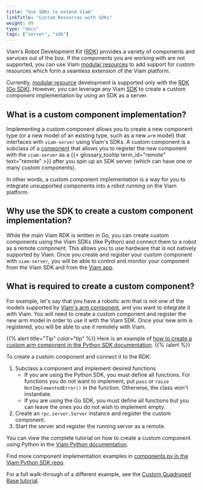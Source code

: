 ```yaml
---
title: "Use SDKs to extend Viam"
linkTitle: "Custom Resources with SDKs"
weight: 99
type: "docs"
tags: ["server", "sdk"]
---
```


Viam's Robot Development Kit ([RDK](/program/rdk/)) provides a variety of components and services out of the box.
If the components you are working with are not supported, you can use Viam [modular resources](/program/extend/) to add support for custom resources which form a seamless extension of the Viam platform.

Currently, [modular resource](/program/extend/) development is supported only with the [RDK (Go SDK)](https://pkg.go.dev/go.viam.com/rdk).
However, you can leverage any Viam [SDK](/program/extend/sdk-as-server) to create a custom component implementation by using an SDK as a server.

## What is a custom component implementation?

Implementing a custom component allows you to create a new component type (or a new model of an existing type, such as a new `arm` model) that interfaces with `viam-server` using Viam's SDKs.
A custom component is a subclass of a [component](https://python.viam.dev/autoapi/viam/components/component_base/index.html#module-viam.components.component_base) that allows you to register the new component with the `viam-server` as a {{< glossary_tooltip term_id="remote" text="remote" >}} after you spin up an SDK server (which can have one or many custom components).

In other words, a custom component implementation is a way for you to integrate unsupported components into a robot running on the Viam platform.

## Why use the SDK to create a custom component implementation?

While the main Viam RDK is written in Go, you can create custom components using the Viam SDKs (like Python) and connect them to a robot as a remote component.
This allows you to use hardware that is not natively supported by Viam.
Once you create and register your custom component with `viam-server`, you will be able to control and monitor your component from the Viam SDK and from the [Viam app](https://app.viam.com/).

## What is required to create a custom component?

For example, let's say that you have a robotic arm that is not one of the models supported by [Viam's arm component](/components/arm/), and you want to integrate it with Viam.
You will need to create a custom component and register the new arm model in order to use it with the Viam SDK.
Once your new arm is registered, you will be able to use it remotely with Viam.

{{% alert title="Tip" color="tip" %}}
Here is an example of [how to create a custom arm component in the Python SDK documentation](https://python.viam.dev/examples/example.html#subclass-a-component).
{{% /alert %}}

To create a custom component and connect it to the RDK:

1. Subclass a component and implement desired functions
    - If you are using the Python SDK, you must define all functions.
      For functions you do not want to implement, put `pass` or `raise NotImplementedError()` in the function.
    Otherwise, the class won't instantiate.
    - If you are using the Go SDK, you must define all functions but you can leave the ones you do not wish to implement empty.
2. Create an `rpc.server.Server` instance and register the custom component.
3. Start the server and register the running server as a remote.

You can view the complete tutorial on how to create a custom component using Python in the [Viam Python documentation](https://python.viam.dev/examples/example.html#create-custom-components).

Find more component implementation examples in [<file>components.py</file> in the Viam Python SDK repo](https://github.com/viamrobotics/viam-python-sdk/blob/main/examples/server/v1/components.py).

For a full walk-through of a different example, see the [Custom Quadruped Base tutorial](/tutorials/custom/custom-base-dog/).
